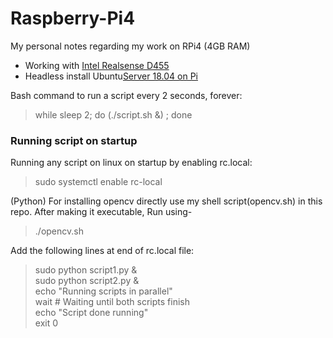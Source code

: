 # Raspberry-Pi4
My personal notes regarding my work on RPi4 (4GB RAM) <br>

- Working with [Intel Realsense D455](https://github.com/Shaxpy/Intel_Realsense_D455)
- Headless install Ubuntu[Server 18.04 on Pi](https://github.com/Shaxpy/Raspberry-Pi4/tree/master/Ubuntu_on_Pi)

Bash command to run a script every 2 seconds, forever:
> while sleep 2; do (./script.sh &) ; done
### Running script on startup
Running any script on linux on startup by enabling rc.local:
> sudo systemctl enable rc-local <br>


(Python) For installing opencv directly use my shell script(opencv.sh) in this repo.
After making it executable, Run using-

> ./opencv.sh <br>

Add the following lines at end of rc.local file: 
> sudo python script1.py & <br>
> sudo python script2.py & <br>
> echo "Running scripts in parallel" <br>
> wait # Waiting until both scripts finish <br>
> echo "Script done running" <br>
> exit 0
